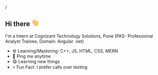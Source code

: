 /<h2> Hi there <img src="https://raw.githubusercontent.com/ABSphreak/ABSphreak/master/gifs/Hi.gif" width="25px" heigth="25px"></h2>

I'm a Intern at Cognizant Technology Solutions, Pune (PAS- Professional Analyst Trainee, Domain: Angular .net)
<!--
**rohitchaure9/rohitchaure9** is a ✨ _special_ ✨ repository because its `README.md` (this file) appears on your GitHub profile.

Here are some ideas to get you started:

- 🔭 I’m currently working on ...
- 🌱 I’m currently learning ...
- 👯 I’m looking to collaborate on ...
- 🤔 I’m looking for help with ...
- 💬 Ask me about ...
- 📫 How to reach me: ...
- 😄 Pronouns: ...
- ⚡ Fun fact: ...
-->

- ⚙️ Learning/Mastering: C++, JS, HTML, CSS, MERN
- 💬 Ping me anytime
- 😄 Learning new things
- ⚡ Fun Fact: I prefer calls over texting
